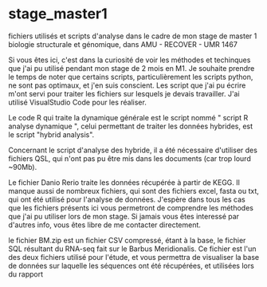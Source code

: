 # stage_master1
fichiers utilisés et scripts d'analyse dans le cadre de mon stage de master 1 biologie structurale et génomique, dans AMU - RECOVER - UMR 1467


Si vous êtes ici, c'est dans la curiosité de voir les méthodes et techinques que j'ai pu utilisé pendant mon stage de 2 mois en M1.
Je souhaite prendre le temps de noter que certains scripts, particulièrement les scripts python, ne sont pas optimaux, et j'en suis conscient. Les script que j'ai pu écrire m'ont servi pour traiter les fichiers sur lesquels je devais travailler. J'ai utilisé VisualStudio Code pour les réaliser.

Le code R qui traite la dynamique générale est le script nommé " script R analyse dynamique ", celui permettant de traiter les données hybrides, est le script "hybrid analysis".

Concernant le script d'analyse des hybride, il a été nécessaire d'utiliser des fichiers QSL, qui n'ont pas pu être mis dans les documents (car trop lourd ~90Mb). 

Le fichier Danio Rerio traite les données récupérée à partir de KEGG. 
Il manque aussi de nombreux fichiers, qui sont des fichiers excel, fasta ou txt, qui ont été utilisé pour l'analyse de données.
J'espère dans tous les cas que les fichiers présents ici vous permetront de comprendre les méthodes que j'ai pu utiliser lors de mon stage.
Si jamais vous êtes interessé par d'autres info, vous êtes libre de me contacter directement.

le fichier BM.zip est un fichier CSV compressé, étant à la base, le fichier SQL résultant du RNA-seq fait sur le Barbus Meridionalis. Ce fichier est l'un des deux fichiers utilisé pour l'étude, et vous permettra de visualiser la base de données sur laquelle les séquences ont été récupérées, et utilisées lors du rapport
